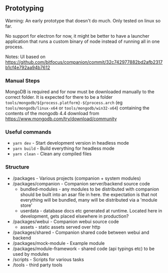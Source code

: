 ## Prototyping

Warning: An early prototype that doesn't do much. Only tested on linux so far.

No support for electron for now, it might be better to have a launcher application that runs a custom binary of node instead of running all in one process.

Notes: UI based on https://github.com/bitfocus/companion/commit/32c742977882bd2afb2317b1cf4e792aa94b7612

### Manual Steps

MongoDB is required and for now must be downloaded manually to the correct folder.
It is expected for there to be a folder `tools/mongodb/${process.platform}-${process.arch` (eg `tools/mongodb/linux-x64` or `tools/mongodb/win32-x64`) containing the contents of the mongodb 4.4 download from https://www.mongodb.com/try/download/community

### Useful commands

-   `yarn dev` - Start development version in headless mode
-   `yarn build` - Build everything for headless mode
-   `yarn clean` - Clean any compiled files

### Structure

-   /packages - Various projects (companion + system modules)
-   /packages/companion - Companion server/backend source code
    -   bundled-modules - any modules to be distributed with companion should be built into an asar file in here. the expectation is that not everything will be bundled, many will be distributed via a 'module store'
    -   userdata - database docs etc generated at runtime. Located here in development, gets placed elsewhere in production?
-   /packages/webui - Companion webui source code
    -   assets - static assets served over http
-   /packages/shared - Companion shared code between webui and backend
-   /packages/mock-module - Example module
-   /packages/module-framework - shared code (api typings etc) to be used by modules
-   /scripts - Scripts for various tasks
-   /tools - third party tools
